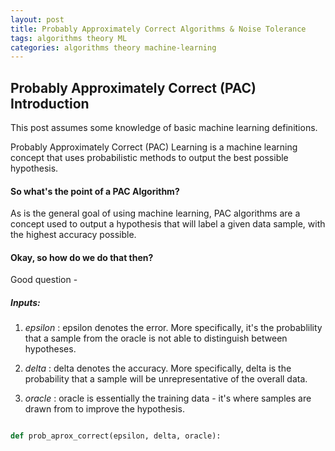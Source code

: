```yaml
---
layout: post
title: Probably Approximately Correct Algorithms & Noise Tolerance
tags: algorithms theory ML
categories: algorithms theory machine-learning 
---
```


<h2> Probably Approximately Correct (PAC) Introduction </h2>

This post assumes some knowledge of basic machine learning definitions. 

Probably Approximately Correct (PAC) Learning is a machine learning concept that uses probabilistic methods to output the best possible hypothesis. 

<h4> So what's the point of a PAC Algorithm? </h4> 

As is the general goal of using machine learning, PAC algorithms are a concept used to output a hypothesis that will label a given data sample, with the highest accuracy possible. 

<h4> Okay, so how do we do that then? </h4>

Good question - 

<h5> Inputs: </h5>

1. <i> epsilon </i> : epsilon denotes the error. More specifically, it's the probablility that a sample from the oracle is not able to distinguish between hypotheses. 

2. <i> delta </i> : delta denotes the accuracy. More specifically, delta is the probability that a sample will be unrepresentative of the overall data. 

3. <i> oracle </i> : oracle is essentially the training data - it's where samples are drawn from to improve the hypothesis.

```python

def prob_aprox_correct(epsilon, delta, oracle):
  
```

